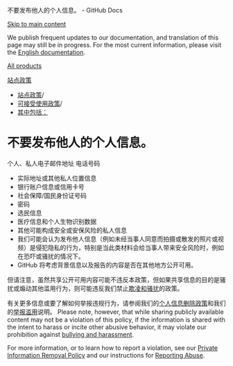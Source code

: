 不要发布他人的个人信息。 - GitHub Docs

[Skip to main content](#main-content)

We publish frequent updates to our documentation, and translation of this page may still be in progress. For the most current information, please visit the [English documentation](/en).

[All products](/zh)

[站点政策](/zh/site-policy)

* [站点政策](/zh/site-policy)/
* [可接受使用政策](/zh/site-policy/acceptable-use-policies)/
* [其中包括：](/zh/site-policy/acceptable-use-policies/github-doxxing-and-invasion-of-privacy)

不要发布他人的个人信息。
==========

个人、私人电子邮件地址 电话号码

* 实际地址或其他私人位置信息
* 银行账户信息或信用卡号
* 社会保障/国民身份证号码
* 密码
* 选民信息
* 医疗信息和个人生物识别数据
* 其他可能构成安全或安保风险的私人信息
* 我们可能会认为发布他人信息（例如未经当事人同意而拍摄或散发的照片或视频）是侵犯隐私的行为，特别是当此类材料会给当事人带来安全风险时，例如在恐吓或骚扰的情况下。
* GitHub 将考虑背景信息以及报告的内容是否在其他地方公开可用。

但请注意，虽然共享公开可用内容可能不违反本政策，但如果共享信息的目的是骚扰或煽动其他滥用行为，则可能违反我们禁止[欺凌和骚扰](/zh/site-policy/acceptable-use-policies/github-bullying-and-harassment)的政策。

有关更多信息或要了解如何举报违规行为，请参阅我们的[个人信息删除政策](/zh/site-policy/content-removal-policies/github-private-information-removal-policy)和我们的[举报滥用](/zh/communities/maintaining-your-safety-on-github/reporting-abuse-or-spam)说明。 Please note, however, that while sharing publicly available content may not be a violation of this policy, if the information is shared with the intent to harass or incite other abusive behavior, it may violate our prohibition against [](/zh/site-policy/acceptable-use-policies/github-bullying-and-harassment)[bullying and harassment](/zh/site-policy/acceptable-use-policies/github-bullying-and-harassment).

For more information, or to learn how to report a violation, see our [](/zh/site-policy/content-removal-policies/github-private-information-removal-policy)[Private Information Removal Policy](/zh/site-policy/content-removal-policies/github-private-information-removal-policy) and our instructions for [](/zh/communities/maintaining-your-safety-on-github/reporting-abuse-or-spam)[Reporting Abuse](/zh/communities/maintaining-your-safety-on-github/reporting-abuse-or-spam).
